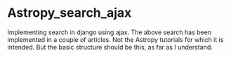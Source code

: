 Astropy_search_ajax
===================

Implementing search in django using ajax. The above search has been implemented in a couple of articles. Not the Astropy tutorials for which it is intended. But the basic structure should be this, as far as I understand.
